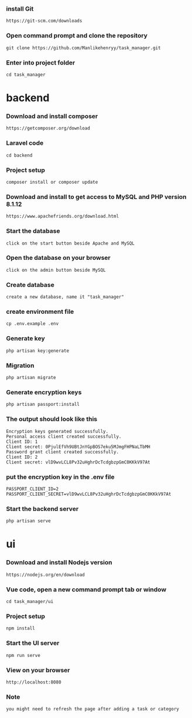 

### install Git
```
https://git-scm.com/downloads
```
### Open command prompt and clone the repository
```
git clone https://github.com/Manlikehenryy/task_manager.git
```

### Enter into project folder
```
cd task_manager
```


# backend

### Download and install composer
```
https://getcomposer.org/download
```

### Laravel code
```
cd backend 
```
### Project setup
```
composer install or composer update
```
### Download and install to get access to MySQL and PHP version 8.1.12
```
https://www.apachefriends.org/download.html
```
### Start the database
```
click on the start button beside Apache and MySQL
```
### Open the database on your browser
```
click on the admin button beside MySQL
```
### Create database
```
create a new database, name it "task_manager"
```
### create environment file
```
cp .env.example .env
```
### Generate key 
```
php artisan key:generate
```
### Migration
```
php artisan migrate
```
### Generate encryption keys
```
php artisan passport:install
```
### The output should look like this
```
Encryption keys generated successfully.
Personal access client created successfully.
Client ID: 1
Client secret: 0PjulEfVh9UBtJnYGpBOS7eku5MJmgFHPNaLTbMH
Password grant client created successfully.
Client ID: 2
Client secret: vlD9wvLCL8Pv32uHghrDcTcdgbzpGmC0KKkV97At
```

### put the encryption key in the .env file
```
PASSPORT_CLIENT_ID=2
PASSPORT_CLIENT_SECRET=vlD9wvLCL8Pv32uHghrDcTcdgbzpGmC0KKkV97At
```
### Start the backend server
```
php artisan serve
```

# ui

### Download and install Nodejs version 
```
https://nodejs.org/en/download
```
### Vue code, open a new command prompt tab or window
```
cd task_manager/ui
```
### Project setup
```
npm install
```
### Start the UI server
```
npm run serve
```
### View on your browser
```
http://localhost:8080
```
### Note
```
you might need to refresh the page after adding a task or category
```



